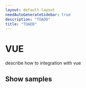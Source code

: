 ```yaml
---
layout: default-layout
needAutoGenerateSidebar: true
description: "TOADD"
title: "TOADD"
---
```


# VUE

describe how to integration with vue

## Show samples
